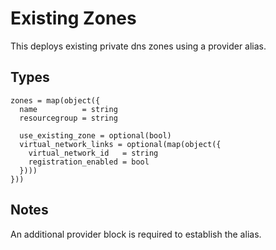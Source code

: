 # Existing Zones

This deploys existing private dns zones using a provider alias.

## Types

```hcl
zones = map(object({
  name          = string
  resourcegroup = string

  use_existing_zone = optional(bool)
  virtual_network_links = optional(map(object({
    virtual_network_id   = string
    registration_enabled = bool
  })))
}))
```

## Notes

An additional provider block is required to establish the alias.
